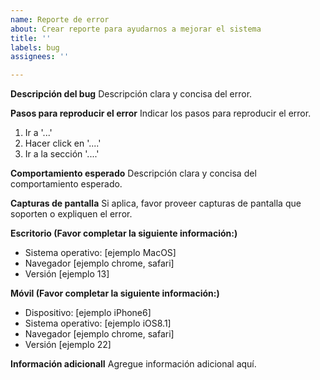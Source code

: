 ```yaml
---
name: Reporte de error
about: Crear reporte para ayudarnos a mejorar el sistema
title: ''
labels: bug
assignees: ''

---
```


**Descripción del bug**
Descripción clara y concisa del error.

**Pasos para reproducir el error**
Indicar los pasos para reproducir el error.
1. Ir a '...'
2. Hacer click en '....'
3. Ir a la sección '....'

**Comportamiento esperado**
Descripción clara y concisa del comportamiento esperado.

**Capturas de pantalla**
Si aplica, favor proveer capturas de pantalla que soporten o expliquen el error.

**Escritorio (Favor completar la siguiente información:)**
 - Sistema operativo: [ejemplo MacOS]
 - Navegador [ejemplo chrome, safari]
 - Versión [ejemplo 13]

**Móvil (Favor completar la siguiente información:)**
 - Dispositivo: [ejemplo iPhone6]
 - Sistema operativo: [ejemplo iOS8.1]
 - Navegador [ejemplo chrome, safari]
 - Versión [ejemplo 22]

**Información adicionalI**
Agregue información adicional aquí.
